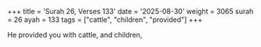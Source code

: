+++
title = 'Surah 26, Verses 133'
date = '2025-08-30'
weight = 3065
surah = 26
ayah = 133
tags = ["cattle", "children", "provided"]
+++

He provided you with cattle, and children,